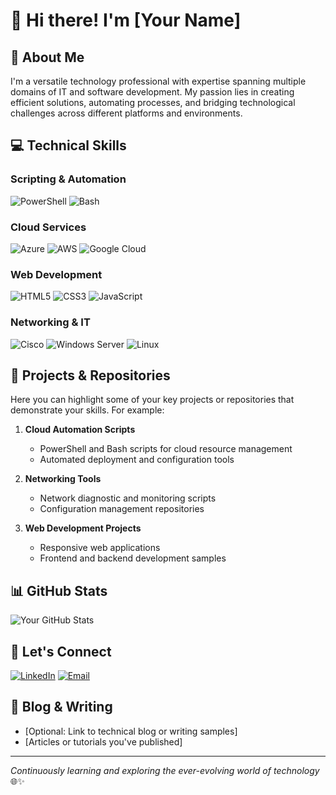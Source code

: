 # 👋 Hi there! I'm [Your Name]

## 🚀 About Me
I'm a versatile technology professional with expertise spanning multiple domains of IT and software development. My passion lies in creating efficient solutions, automating processes, and bridging technological challenges across different platforms and environments.

## 💻 Technical Skills

### Scripting & Automation
![PowerShell](https://img.shields.io/badge/-PowerShell-5391FE?style=flat-square&logo=powershell&logoColor=white)
![Bash](https://img.shields.io/badge/-Bash-4EAA25?style=flat-square&logo=gnu-bash&logoColor=white)

### Cloud Services
![Azure](https://img.shields.io/badge/-Azure-0089D6?style=flat-square&logo=microsoft-azure&logoColor=white)
![AWS](https://img.shields.io/badge/-AWS-232F3E?style=flat-square&logo=amazon-aws&logoColor=white)
![Google Cloud](https://img.shields.io/badge/-Google%20Cloud-4285F4?style=flat-square&logo=google-cloud&logoColor=white)

### Web Development
![HTML5](https://img.shields.io/badge/-HTML5-E34F26?style=flat-square&logo=html5&logoColor=white)
![CSS3](https://img.shields.io/badge/-CSS3-1572B6?style=flat-square&logo=css3&logoColor=white)
![JavaScript](https://img.shields.io/badge/-JavaScript-F7DF1E?style=flat-square&logo=javascript&logoColor=black)

### Networking & IT
![Cisco](https://img.shields.io/badge/-Cisco-1BA0D7?style=flat-square&logo=cisco&logoColor=white)
![Windows Server](https://img.shields.io/badge/-Windows%20Server-0078D6?style=flat-square&logo=windows&logoColor=white)
![Linux](https://img.shields.io/badge/-Linux-FCC624?style=flat-square&logo=linux&logoColor=black)

## 🔧 Projects & Repositories
Here you can highlight some of your key projects or repositories that demonstrate your skills. For example:

1. **Cloud Automation Scripts** 
   - PowerShell and Bash scripts for cloud resource management
   - Automated deployment and configuration tools

2. **Networking Tools**
   - Network diagnostic and monitoring scripts
   - Configuration management repositories

3. **Web Development Projects**
   - Responsive web applications
   - Frontend and backend development samples

## 📊 GitHub Stats
![Your GitHub Stats](https://github-readme-stats.vercel.app/api?username=yourusername&show_icons=true&theme=radical)

## 🤝 Let's Connect
[![LinkedIn](https://img.shields.io/badge/-LinkedIn-0077B5?style=flat-square&logo=linkedin&logoColor=white)](https://www.linkedin.com/in/yourusername)
[![Email](https://img.shields.io/badge/-Email-D14836?style=flat-square&logo=gmail&logoColor=white)](mailto:your.email@example.com)

## 📝 Blog & Writing
- [Optional: Link to technical blog or writing samples]
- [Articles or tutorials you've published]

---

*Continuously learning and exploring the ever-evolving world of technology* 🌐✨
